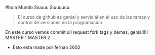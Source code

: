 #hola Mundo Siuuuu
Siuuuuuu
>El curso de github es genial y servicial en el uso de las ramas y control de versiones en la programacion

En este curso vemos commit ull request fork tags y demas, genial!!!!
MASTER 1
MASTER 2

- Esto esta made por fernan 2602




